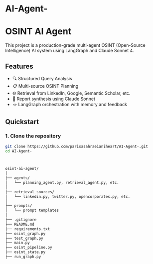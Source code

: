 # AI-Agent-
# OSINT AI Agent

This project is a production-grade multi-agent OSINT (Open-Source Intelligence) AI system using LangGraph and Claude Sonnet 4.

## Features
- 🔍 Structured Query Analysis
- 📋 Multi-source OSINT Planning
- 🌐 Retrieval from LinkedIn, Google, Semantic Scholar, etc.
- 🧠 Report synthesis using Claude Sonnet
- 🪢 LangGraph orchestration with memory and feedback

## Quickstart

### 1. Clone the repository
```bash
git clone https://github.com/parisasahraeianiheart/AI-Agent-.git
cd AI-Agent-



osint-ai-agent/
│
├── agents/
│   └── planning_agent.py, retrieval_agent.py, etc.
│
├── retrieval_sources/
│   └── linkedin.py, twitter.py, opencorporates.py, etc.
│
├── prompts/
│   └── prompt templates
│
├── .gitignore
├── README.md
├── requirements.txt
├── osint_graph.py
├── test_graph.py
├── main.py
├── osint_pipeline.py
├── osint_state.py
├── run_graph.py
